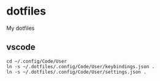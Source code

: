 # dotfiles
My dotfiles

## vscode
```
cd ~/.config/Code/User
ln -s ~/.dotfiles/.config/Code/User/keybindings.json .
ln -s ~/.dotfiles/.config/Code/User/settings.json .
```
